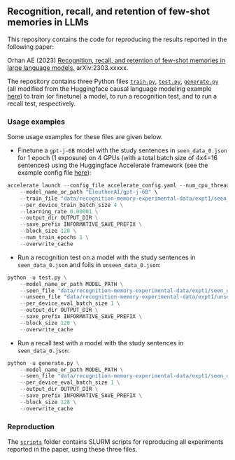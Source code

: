 ## Recognition, recall, and retention of few-shot memories in LLMs

This repository contains the code for reproducing the results reported in the following paper:

Orhan AE (2023) [Recognition, recall, and retention of few-shot memories in large language models.](https://arxiv.org/abs/2303.xxxxx) arXiv:2303.xxxxx.

The repository contains three Python files [`train.py`](https://github.com/eminorhan/llm-memory/blob/master/train.py), [`test.py`](https://github.com/eminorhan/llm-memory/blob/master/test.py), [`generate.py`](https://github.com/eminorhan/llm-memory/blob/master/generate.py) (all modified from the Huggingface causal language modeling example [here](https://github.com/huggingface/transformers/blob/main/examples/pytorch/language-modeling/run_clm_no_trainer.py)) to train (or finetune) a model, to run a recognition test, and to run a recall test, respectively.   

### Usage examples

Some usage examples for these files are given below.

* Finetune a `gpt-j-6B` model with the study sentences in `seen_data_0.json` for 1 epoch (1 exposure) on 4 GPUs (with a total batch size of 4x4=16 sentences) using the Huggingface Accelerate framework (see the example config file [here](https://github.com/eminorhan/llm-memory/blob/master/accelerate_config.yaml)):
```python
accelerate launch --config_file accelerate_config.yaml --num_cpu_threads_per_process 4 train.py \
    --model_name_or_path "EleutherAI/gpt-j-6B" \
    --train_file "data/recognition-memory-experimental-data/expt1/seen_data_0.json" \
    --per_device_train_batch_size 4 \
    --learning_rate 0.00001 \
    --output_dir OUTPUT_DIR \
    --save_prefix INFORMATIVE_SAVE_PREFIX \
    --block_size 128 \
    --num_train_epochs 1 \
    --overwrite_cache
```

* Run a recognition test on a model with the study sentences in `seen_data_0.json` and foils in `unseen_data_0.json`:
```python
python -u test.py \
    --model_name_or_path MODEL_PATH \
    --seen_file "data/recognition-memory-experimental-data/expt1/seen_data_0.json" \
    --unseen_file "data/recognition-memory-experimental-data/expt1/unseen_data_0.json" \
    --per_device_eval_batch_size 1 \
    --output_dir OUTPUT_DIR \
    --save_prefix INFORMATIVE_SAVE_PREFIX \
    --block_size 128 \
    --overwrite_cache
```

* Run a recall test with a model with the study sentences in `seen_data_0.json`:
```python
python -u generate.py \
    --model_name_or_path MODEL_PATH \
    --seen_file "data/recognition-memory-experimental-data/expt1/seen_data_0.json" \
    --per_device_eval_batch_size 1 \
    --output_dir OUTPUT_DIR \
    --save_prefix INFORMATIVE_SAVE_PREFIX \
    --block_size 128 \
    --overwrite_cache
```

### Reproduction

The [`scripts`](https://github.com/eminorhan/llm-memory/tree/master/scripts) folder contains SLURM scripts for reproducing all experiments reported in the paper, using these three files. 